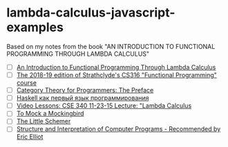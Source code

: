 # lambda-calculus-javascript-examples
Based on my notes from the book "AN INTRODUCTION TO FUNCTIONAL PROGRAMMING THROUGH LAMBDA CALCULUS"

* [ ] [An Introduction to Functional Programming Through Lambda Calculus](https://www.amazon.com/Introduction-Functional-Programming-Calculus-Mathematics/dp/04864788316)
* [ ] [The 2018-19 edition of Strathclyde's CS316 "Functional Programming" course](https://github.com/BartoszMilewski/CS316-18)
* [ ] [Category Theory for Programmers: The Preface](https://bartoszmilewski.com/2014/10/28/category-theory-for-programmers-the-preface/)
* [ ] [Haskell как первый язык программирования](https://www.intuit.ru/studies/courses/3652/894/info)
* [ ] [Video Lessons: CSE 340 11-23-15 Lecture: "Lambda Calculus](https://duckduckgo.com/?q=CSE+340+11-23-15+Lecture%3A+%22Lambda+Calculus+&t=h_&ia=videos)
* [ ] [To Mock a Mockingbird](https://www.amazon.com/Mock-Mockingbird-Raymond-Smullyan/dp/0192801422)
* [ ] [The Little Schemer](https://www.amazon.de/Little-Schemer-Mit-Press/dp/0262560992/ref=sr_1_1?ie=UTF8&qid=1546805947&sr=8-1&keywords=The+Little+Schemer)
* [ ] [Structure and Interpretation of Computer Programs - Recommended by Eric Elliot](https://web.mit.edu/alexmv/6.037/sicp.pdf)
